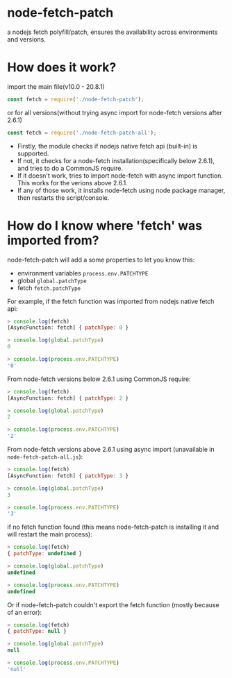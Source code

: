 # node-fetch-patch
a nodejs fetch polyfill/patch, ensures the availability across environments and versions. 

# How does it work?
import the main file(v10.0 - 20.8.1)
```js
const fetch = require('./node-fetch-patch');
```
or for all versions(without trying async import for node-fetch versions after 2.6.1)
```js
const fetch = require('./node-fetch-patch-all');
```
- Firstly, the module checks if nodejs native fetch api (built-in) is supported.
- If not, it checks for a node-fetch installation(specifically below 2.6.1), and tries to do a CommonJS require.
- If it doesn't work, tries to import node-fetch with async import function. This works for the verions above 2.6.1.
- If any of those work, it installs node-fetch using node package manager, then restarts the script/console.

# How do I know where 'fetch' was imported from?
node-fetch-patch will add a some properties to let you know this:
- environment variables `process.env.PATCHTYPE`
- global `global.patchType`
- fetch `fetch.patchType`


For example, if the fetch function was imported from nodejs native fetch api:

```js
> console.log(fetch)
[AsyncFunction: fetch] { patchType: 0 }

> console.log(global.patchType)
0

> console.log(process.env.PATCHTYPE)
'0'
```

From node-fetch versions below 2.6.1 using CommonJS require:
```js
> console.log(fetch)
[AsyncFunction: fetch] { patchType: 2 }

> console.log(global.patchType)
2

> console.log(process.env.PATCHTYPE)
'2'
```

From node-fetch versions above 2.6.1 using async import (unavailable in `node-fetch-patch-all.js`):
```js
> console.log(fetch)
[AsyncFunction: fetch] { patchType: 3 }

> console.log(global.patchType)
3

> console.log(process.env.PATCHTYPE)
'3'
```
if no fetch function found (this means node-fetch-patch is installing it and will restart the main process):
```js
> console.log(fetch)
{ patchType: undefined }

> console.log(global.patchType)
undefined

> console.log(process.env.PATCHTYPE)
undefined
```
Or if node-fetch-patch couldn't export the fetch function (mostly because of an error):
```js
> console.log(fetch)
{ patchType: null }

> console.log(global.patchType)
null

> console.log(process.env.PATCHTYPE)
'null'
```


